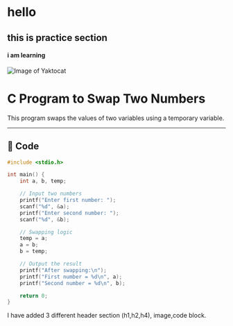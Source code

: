 # hello
## this is practice section
#### i am learning




![Image of Yaktocat](https://octodex.github.com/images/yaktocat.png)

# C Program to Swap Two Numbers

This program swaps the values of two variables using a temporary variable.

---

## 📄 Code

```c
#include <stdio.h>

int main() {
    int a, b, temp;

    // Input two numbers
    printf("Enter first number: ");
    scanf("%d", &a);
    printf("Enter second number: ");
    scanf("%d", &b);

    // Swapping logic
    temp = a;
    a = b;
    b = temp;

    // Output the result
    printf("After swapping:\n");
    printf("First number = %d\n", a);
    printf("Second number = %d\n", b);

    return 0;
}
```




I have added 3 different header section (h1,h2,h4), image,code block.



